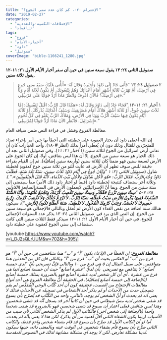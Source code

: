 ```yaml
---
title: "الإعتراض ٠٢٠، كم كان عدد سني الجوع؟"
date: "2019-02-27"
categories: 
  - "الإختلافات-الكمية-والعددية"
  - "تناقضات"
tags: 
  - "فروع"
  - "أخبار-الأيام"
  - "داود"
  - "صموئيل"
coverImage: "bible-1166241_1280.jpg"
---
```


**صموئيل الثاني ٢٤: ١٣ يقول سبعة سنين في حين أن سفر أخبار الأيام الأول ٢١: ١١-١٢ يقول ثلاثة سنين.**

> **٢ صموئيل ٢٤**: **١٣** ”فَأَتَى جَادُ إِلَى دَاوُدَ وَأَخبَرهُ وَقَالَ لَهُ: «أَتَأْتِي عَلَيْكَ سَبْعُ سِنِي جُوعٍ فِي أَرْضِكَ، أَمْ تَهْرُبُ ثَلاَثَةَ أَشْهُرٍ أَمَامَ أَعْدَائِكَ وَهُمْ يَتْبَعُونَكَ، أَمْ يَكُونُ ثَلاَثَةَ أَيَّامٍ وَبَأٌ فِي أَرْضِكَ؟ فَالآنَ اعْرِفْ وَانْظُرْ مَاذَا أَرُدُّ جَوَابًا عَلَى مُرْسِلِي».“
> 
> **١ أخبار ٢١**: **١١-١٢** ”فَجَاءَ جَادُ إِلَى دَاوُدَ وَقَالَ لَهُ: «هكَذَا قَالَ الرَّبُّ: اقْبَلْ لِنَفْسِكَ: إِمَّا ثَلاَثَ سِنِينَ جُوعٌ، أَوْ ثَلاَثَةَ أَشْهُرٍ هَلاَكٌ أَمَامَ مُضَايِقِيكَ وَسَيْفُ أَعْدَائِكَ يُدْرِكُكَ، أَوْ ثَلاَثَةَ أَيَّامٍ يَكُونُ فِيهَا سَيْفُ الرَّبِّ وَوَبَأٌ فِي الأَرْضِ، وَمَلاَكُ الرَّبِّ يَعْثُو فِي كُلِّ تُخُومِ إِسْرَائِيلَ. فَانْظُرِ الآنَ مَاذَا أَرُدُّ جَوَابًا لِمُرْسِلِي».“

مغالطة الفروع وفشل في قراءة النص ضمن سياقه العام.

إن الله أعطى داود أن يختار العقوبة على خطيئته التي أخطأ بها حين أمر بإجراء تعداد للمتجرّدين للقتال وذلك دون أن يُعطى أمراً بذلك (انظر #١٨٠). وأحد الخيارات كان أن تعاني أرض اسرائيل من الجوع لثلاثة سنين (_١ أخبار ٢١: ١١_). وفي صموئيل الثاني نجد أن ذلك الخيار هو سبعة سنين من الجوع. إلا أن هذا ليس بتناقض، أولا، إن كان الجوع على الأرض لسبعة سنين فهو ضمناً كان لثلاثة سنين (وأربعة سنين إضافيَّة). ثم إن القيام بقراءة دقيقة للنص سوف تظهر أن الأرض قد عانت للتو من ثلاثة سنين جوع كعقوبةٍ لخطيئة شاول (_صموئيل الثاني ٢١: ١ ”وَكَانَ جُوعٌ فِي أَيَّامِ دَاوُدَ ثَلاَثَ سِنِينَ، سَنَةً بَعْدَ سَنَةٍ، فَطَلَبَ دَاوُدُ وَجْهَ الرَّبِّ. فَقَالَ الرَّبُّ: «هُوَ لأَجْلِ شَاوُلَ وَلأَجْلِ بَيْتِ الدِّمَاءِ، لأَنَّهُ قَتَلَ الْجِبْعُونِيِّينَ».“_ ). وثلاثة أُخر ستضاف كنتيجة لخطيئة داود (فيما لو اختار داود ذلك الأمر) مما سيفضي إلى ستة سنين من الجوع. وبما أنَّ الإسرائيليّين لايعملون الأرض في السنة السابعة (_اللاويّين ٢٥: ٣-٥ ”__سِتَّ سِنِينَ تَزْرَعُ حَقْلَكَ، وَسِتَّ سِنِينَ تَقْضِبُ كَرْمَكَ وَتَجْمَعُ غَلَّتَهُمَا. وَأَمَّا السَّنَةُ السَّابِعَةُ فَفِيهَا يَكُونُ لِلأَرْضِ سَبْتُ عُطْلَةٍ، سَبْتًا لِلرَّبِّ. لاَ تَزْرَعْ حَقْلَكَ وَلاَ تَقْضِبْ كَرْمَكَ. زِرِّيعَ حَصِيدِكَ لاَ تَحْصُدْ، وَعِنَبَ كَرْمِكَ الْمُحْوِلِ لاَ تَقْطِفْ. سَنَةَ عُطْلَةٍ تَكُونُ لِلأَرْضِ.__“_)، سيكون هنالك سنة اضافة من نقص الغذاء كون الأرض لم تُعمَل وبالتالي فالإجمالي هو سبعة سنين من الجوع. إن النص الذي يرد في  صموئيل الثاني ٢٤: ١٣ يذكر عدد السنوات الإجمالي للجوع، في حين أن أخبار الأيام الأول ٢١: ١١-١٢ سيذكر فقط الثلاث سنين التي كانت ستضاف إلى سني الجوع كعقوبة على خطيئة داود.

\[youtube https://www.youtube.com/watch?v=\_DJ2sQLrUUM&w=702&h=395\]

* * *

_**مغالطة الفروع:** ان الخطأ في الإدّعاء بكون ”أ“ و ”ب“ هما متناقضين في حين أن ”أ“ هو فرع من ”ب“ أو العكس بحيث أن ”ب“ فرع من ”أ“ وبالتالي فإن كل من الحدثين هما متوافقين. على سبيل المثال إن ٥ هي فرع من ١٠ وبالتالي فإنَّ تصريحي بأنّ ”لدي خمسة أصابع“ لا يتناقض مع تصريحي  بأن لديَّ ”عشرة أصابع“ حيث أن خمسة أصابع انما هي فرع من عشرة . أي أن كل شخص لديه عشرة أصابع فهو بالضرورة يمتلك خمسة أصابع (بالإضافة إلى خمسة أصابع إضافيّة). في الحقيقة أنَّ مغالطة الفروع هي أحد أنواع مغالطات الإحتجاج من الصمت، فحقيقة كون أن أحد كُتَّاب الوحي المُقدَّس لم يقم بتسجيل حدث من الأحداث أو لم يذكر أحد الأشخاص في تسجيله عن الأحداث فذلك لا يعني أنه لم يحدث أو أنَّ الشخص لم يوجد. بالتالي، واحد من الكُتَّاب قد يُصرّح بأن يسوع قد شفى شخص لديه مسّ شيطاني في حين أن كاتباً آخر قد يسجل أنَّه قد شفى شخصين. وهذا ليس بتناقض فعلى اعتبار أن يسوع قد شفى شخصين فهو بالضرورة قد شفى شخصاً واحداً (بالإضافة إلى شخص آخر.) فالكاتب الأول لم يذكر الشخص الثاني لأي سبب من الأسباب (ربما يكون الشفاء الثاني أقلّ أهمية من أن يذكر)، لكن هذا لا يعني بأنَّه لم يحدث. أما لو أن الكاتب الأول قد صرَّح بأن يسوع قد قام بشفاء شخص واحدٍ فقط، والكاتب الثاني صرَّح بأن يسوع قام بشفاء شخصين في الوقت عينه وبالمعنى ذاته، حينها سيكون لدينا مشكلة تعارض. لكن لا يوجد أي مشكلة مشابهة لذلك في النصوص المقدسة._
